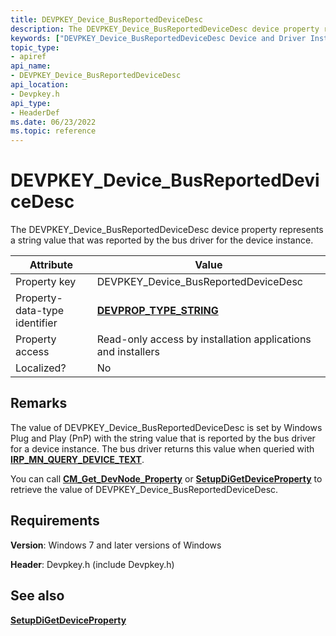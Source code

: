 ```yaml
---
title: DEVPKEY_Device_BusReportedDeviceDesc
description: The DEVPKEY_Device_BusReportedDeviceDesc device property represents a string value that was reported by the bus driver for the device instance.
keywords: ["DEVPKEY_Device_BusReportedDeviceDesc Device and Driver Installation"]
topic_type:
- apiref
api_name:
- DEVPKEY_Device_BusReportedDeviceDesc
api_location:
- Devpkey.h
api_type:
- HeaderDef
ms.date: 06/23/2022
ms.topic: reference
---
```


# DEVPKEY_Device_BusReportedDeviceDesc

The DEVPKEY_Device_BusReportedDeviceDesc device property represents a string value that was reported by the bus driver for the device instance.

| Attribute | Value |
|--|--|
| Property key | DEVPKEY_Device_BusReportedDeviceDesc |
| Property-data-type identifier | [**DEVPROP_TYPE_STRING**](./devprop-type-string.md) |
| Property access | Read-only access by installation applications and installers |
| Localized? | No |

## Remarks

The value of DEVPKEY_Device_BusReportedDeviceDesc is set by Windows Plug and Play (PnP) with the string value that is reported by the bus driver for a device instance. The bus driver returns this value when queried with [**IRP_MN_QUERY_DEVICE_TEXT**](../kernel/irp-mn-query-device-text.md).

You can call [**CM_Get_DevNode_Property**](/windows/win32/api/cfgmgr32/nf-cfgmgr32-cm_get_devnode_propertyw) or [**SetupDiGetDeviceProperty**](/windows/win32/api/setupapi/nf-setupapi-setupdigetdevicepropertyw) to retrieve the value of DEVPKEY_Device_BusReportedDeviceDesc.

## Requirements

**Version**: Windows 7 and later versions of Windows

**Header**: Devpkey.h (include Devpkey.h)

## See also

[**SetupDiGetDeviceProperty**](/windows/win32/api/setupapi/nf-setupapi-setupdigetdevicepropertyw)
